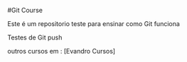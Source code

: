  #Git Course



 Este é um repositorio teste para ensinar como Git funciona





 Testes de Git push





 outros cursos em : [Evandro Cursos]

